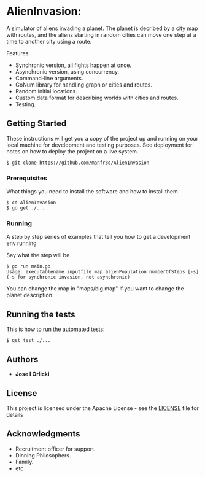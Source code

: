 # AlienInvasion: 

A simulator of aliens invading a planet. The planet is decribed by a city map with routes, and the aliens starting in random
cities can move one step at a time to another city using a route.

Features:

* Synchronic version, all fights happen at once.
* Asynchronic version, using concurrency.
* Command-line arguments.
* GoNum library for handling graph or cities and routes.
* Random initial locations.
* Custom data format for describing worlds with cities and routes.
* Testing.

## Getting Started

These instructions will get you a copy of the project up and running on your local machine 
for development and testing purposes. See deployment for notes on how to deploy the project 
on a live system.

```
$ git clone https://github.com/manfr3d/AlienInvasion
```


### Prerequisites

What things you need to install the software and how to install them

```
$ cd AlienInvasion
$ go get ./...
```

### Running

A step by step series of examples that tell you how to get a development env running

Say what the step will be

```
$ go run main.go
Usage: executablename inputfile.map alienPopulation numberOfSteps [-s]   (-s for synchronic invasion, not asynchronic)
```

You can change the map in "maps/big.map" if you want to change the planet description.

## Running the tests

This is how to run the automated tests:

```
$ get test ./...
```

## Authors

* **Jose I Orlicki** 

## License

This project is licensed under the Apache License - see the [LICENSE](LICENSE) file for details

## Acknowledgments

* Recruitment officer for support.
* Dinning Philosophers.
* Family.
* etc
